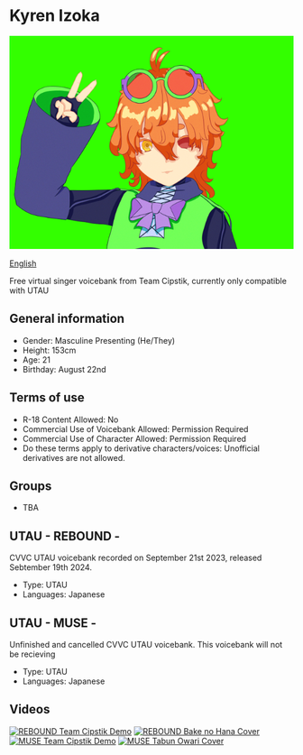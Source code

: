 # Kyren Izoka

![Avatar](/image.png)

[English](README.md)

Free virtual singer voicebank from Team Cipstik, currently only compatible with UTAU

## General information
- Gender: Masculine Presenting (He/They)
- Height: 153cm
- Age: 21
- Birthday: August 22nd

## Terms of use
- R-18 Content Allowed: No
- Commercial Use of Voicebank Allowed: Permission Required
- Commercial Use of Character Allowed: Permission Required
- Do these terms apply to derivative characters/voices: Unofficial derivatives are not allowed.

## Groups
- TBA

## UTAU - REBOUND -
CVVC UTAU voicebank recorded on September 21st 2023, released Sebtember 19th 2024.
- Type: UTAU
- Languages: Japanese

## UTAU - MUSE -
Unfinished and cancelled CVVC UTAU voicebank. This voicebank will not be recieving 
- Type: UTAU
- Languages: Japanese

## Videos
[![REBOUND Team Cipstik Demo](https://i.ytimg.com/vi/eoWDAg84yZM/hq720.jpg)](https://youtu.be/eoWDAg84yZM?si=RlUjztlD8xVNkG3O)
[![REBOUND Bake no Hana Cover](https://i.ytimg.com/vi/FZ5xWIZQtNk/hq720.jpg)](https://youtu.be/FZ5xWIZQtNk?si=e7sTgp79krNQf-LJ)
[![MUSE Team Cipstik Demo](https://i.ytimg.com/vi/GwZLH_23O2I/hq720.jpg)](https://youtu.be/GwZLH_23O2I?si=EFc9gpMpAhs3CCnP)
[![MUSE Tabun Owari Cover](https://i.ytimg.com/vi/mmwo21muXck/hq720.jpg)](https://youtu.be/mmwo21muXck?si=Zj-ccsmJOCatHQeZ)
